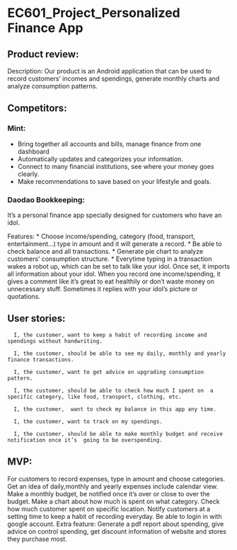 # EC601_Project_Personalized Finance App

## Product review: 

   Description: Our product is an Android application that can be used to record customers’ incomes and spendings, generate monthly charts and analyze consumption patterns.

## Competitors:

### Mint:
   * Bring together all accounts and bills, manage finance from one dashboard 
   * Automatically updates and categorizes your information.
   * Connect to  many financial institutions, see where your money goes clearly.
   * Make recommendations to save based on your lifestyle and goals.

### Daodao Bookkeeping:

   It’s a personal finance app specially designed for customers who have an idol.

   Features:
      * Choose income/spending, category (food, transport, entertainment…) type in amount and it will generate a record.
      * Be able to check balance and all transactions.
      * Generate pie chart to analyze customers’ consumption structure.
      * Everytime typing in a transaction wakes a robot up, which can be set to talk like your idol. Once set, it imports all information about your idol. When you record one income/spending, it gives a comment like it’s great to eat healthily or don’t waste money on unnecessary stuff. Sometimes it replies with your idol’s picture or quotations.

## User stories:
      I, the customer, want to keep a habit of recording income and spendings without handwriting.

      I, the customer, should be able to see my daily, monthly and yearly finance transactions.

      I, the customer, want to get advice on upgrading consumption pattern.

      I, the customer, should be able to check how much I spent on  a specific category, like food, transport, clothing, etc.

      I, the customer,  want to check my balance in this app any time.

      I, the customer, want to track on my spendings.

      I, the customer, should be able to make monthly budget and receive notification once it’s  going to be overspending.

## MVP:
For customers to record expenses, type in amount and choose categories.
Get an idea of daily,monthly and yearly expenses include calendar view.
Make a monthly budget, be notified once it’s over or close to over the budget.
Make a chart about how much is spent on what category.
Check how much customer spent on specific location.
Notify customers at a setting time to keep a habit of recording everyday.
Be able to login in with google account.
Extra feature: Generate a pdf report about spending, give advice on control spending, get discount information of website and stores they purchase most.
